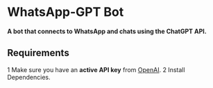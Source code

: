 # WhatsApp-GPT Bot
**A bot that connects to WhatsApp and chats using the ChatGPT API.**

## Requirements
1 Make sure you have an **active API key** from [OpenAI](https://platform.openai.com/account/api-keys).
2 Install Dependencies.

